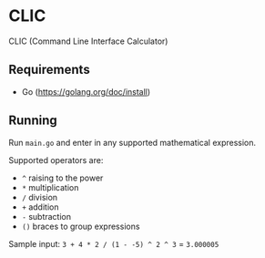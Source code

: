 # CLIC

CLIC (Command Line Interface Calculator)

## Requirements

- Go (https://golang.org/doc/install)

## Running

Run `main.go` and enter in any supported mathematical expression.

Supported operators are:
- `^` raising to the power
- `*` multiplication
- `/` division
- `+` addition
- `-` subtraction
- `()` braces to group expressions

Sample input: `3 + 4 * 2 / (1 - -5) ^ 2 ^ 3` = `3.000005`